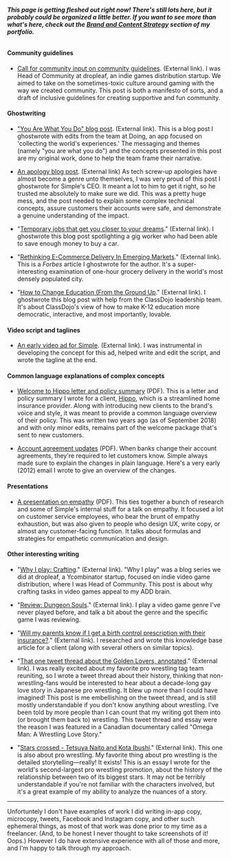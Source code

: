 ###### **This page is getting fleshed out right now! There's still lots here, but it probably could be organized a little better. If you want to see more than what's here, check out the [Brand and Content Strategy](https://github.com/the-rachel/styles/blob/master/brand.md) section of my portfolio.**

#### Community guidelines

- [Call for community input on community guidelines](https://blog.dropleaf.io/we-need-your-input-on-our-community-guidelines-620b2770c9a6). (External link). I was Head of Community at dropleaf, an indie games distribution startup. We aimed to take on the sometimes-toxic culture around gaming with the way we created community. This post is both a manifesto of sorts, and a draft of inclusive guidelines for creating supportive and fun community.


#### Ghostwriting

- ["You Are What You Do" blog post](https://blog.doing.io/you-are-what-you-do-e9da2d102709). (External link). This is a blog post I ghostwrote with edits from the team at Doing, an app focused on 'collecting the world's experiences.' The messaging and themes (namely "you are what you do") and the concepts presented in this post are my original work, done to help the team frame their narrative.
 
- [An apology blog post](https://www.simple.com/company/my-apology-to-you). (External link) As tech screw-up apologies have almost become a genre unto themselves, I was very proud of this post I ghostwrote for Simple's CEO. It meant a lot to him to get it right, so he trusted me absolutely to make sure we did. This was a pretty huge mess, and the post needed to explain some complex technical concepts, assure customers their accounts were safe, and demonstrate a genuine understanding of the impact.

- "[Temporary jobs that get you closer to your dreams](https://blog.instawork.com/temporary-jobs-that-get-you-closer-to-your-dreams-f6e50aa9064)." (External link). I ghostwrote this blog post spotlighting a gig worker who had been able to save enough money to buy a car.

- "[Rethinking E-Commerce Delivery In Emerging Markets](https://www.forbes.com/sites/forbestechcouncil/2018/10/16/rethinking-e-commerce-delivery-in-emerging-markets/#4dce41e566b8)." (External link). This is a *Forbes* article I ghostwrote for the author. It's a super-interesting examination of one-hour grocery delivery in the world's most densely populated city.

- "[How to Change Education (From the Ground Up](https://blog.classdojo.com/how-to-change-education-from-the-ground-up/)." (External link). I ghostwrote this blog post with help from the ClassDojo leadership team. It's about ClassDojo's view of how to make K-12 education more democratic, interactive, and most importantly, lovable. 

#### Video script and taglines

- [An early video ad for Simple](https://vimeo.com/160291191). (External link). I was instrumental in developing the concept for this ad, helped write and edit the script, and wrote the tagline at the end.

#### Common language explanations of complex concepts

- [Welcome to Hippo letter and policy summary](https://github.com/the-rachel/styles/blob/master/portfolio/Hippo%20HO6%20Booklet%20(1).pdf) (PDF). This is a letter and policy summary I wrote for a client, [Hippo](https://myhippo.com/), which is a streamlined home insurance provider. Along with introducing new clients to the brand's voice and style, it was meant to provide a common language overview of their policy. This was written two years ago (as of September 2018) and with only minor edits, remains part of the welcome package that's sent to new customers.

- [Account agreement updates](https://github.com/the-rachel/styles/blob/master/portfolio/Gmail%20-%20Updates%20to%20your%20Simple%20Account%20Agreement.pdf) (PDF). When banks change their account agreements, they're required to let customers know. Simple always made sure to explain the changes in plain language. Here's a very early (2012) email I wrote to give an overview of the changes. 

#### Presentations

- [A presentation on empathy](https://github.com/the-rachel/styles/blob/master/Simple/empathy2.pdf) (PDF). This ties together a bunch of research and some of Simple's internal stuff for a talk on empathy. It focused a lot on customer service employees, who bear the brunt of empathy exhaustion, but was also given to people who design UX, write copy, or almost any customer-facing function. It talks about formulas and strategies for empathetic communication and design.

#### Other interesting writing

- "[Why I play: Crafting](https://blog.dropleaf.io/why-i-play-crafting-561825612d5a)." (External link). "Why I play" was a blog series we did at dropleaf, a Ycombinator startup, focused on indie video game distribution, where I was Head of Community. This post is about why crafting tasks in video games appeal to my ADD brain.

- "[Review: Dungeon Souls](https://blog.dropleaf.io/review-dungeon-souls-a74261a1cce5)." (External link). I play a video game genre I've never played before, and talk a bit about the genre and the specific game I was reviewing.

- "[Will my parents know if I get a birth control prescription with their insurance?](https://www.heydoctor.co/learning-center/will-my-parents-know)." (External link). I researched and wrote this knowledge base article for a client (along with several others on similar topics).

- "[That one tweet thread about the Golden Lovers, annotated](https://medium.com/we-need-to-talk-about-wrestling/that-one-tweet-thread-about-the-golden-lovers-annotated-e9fc604e3a7f)." (External link). I was really excited about my favorite pro wrestling tag team reuniting, so I wrote a tweet thread about their history, thinking that non-wrestling-fans would be interested to hear about a decade-long gay love story in Japanese pro wrestling. It blew up more than I could have imagined! This post is me embellishing on the tweet thread, and is still mostly understandable if you don't know anything about wrestling. I've been told by more people than I can count that my writing got them into (or brought them back to) wrestling. This tweet thread and essay were the reason I was featured in a Canadian documentary called "Omega Man: A Wrestling Love Story."

- "[Stars crossed - Tetsuya Naito and Kota Ibushi](https://www.njpw1972.com/52317)." (External link). This one is also about pro wrestling. My favorite thing about pro wrestling is the detailed storytelling—really! It exists! This is an essay I wrote for the world's second-largest pro wrestling promotion, about the history of the relationship between two of its biggest stars. It may not be terribly understandable if you're not familiar with the characters involved, but it's a great example of my ability to analyze the nuances of a story.

*******

Unfortuntely I don't have examples of work I did writing in-app copy, microcopy, tweets, Facebook and Instagram copy, and other such ephemeral things, as most of that work was done prior to my time as a freelancer. (And, to be honest I never thought to take screenshots of it! Oops.) However I do have extensive experience with all of those and more, and I'm happy to talk through my approach. 
